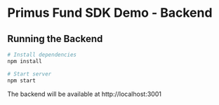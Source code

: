 # Primus Fund SDK Demo - Backend

## Running the Backend

```bash
# Install dependencies
npm install

# Start server
npm start
```

The backend will be available at http://localhost:3001 